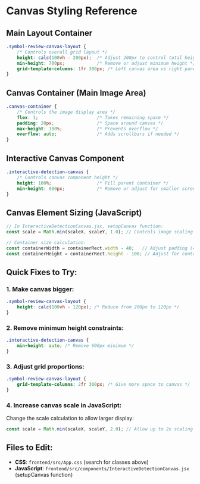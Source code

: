 # Canvas Styling Reference

## Main Layout Container
```css
.symbol-review-canvas-layout {
    /* Controls overall grid layout */
    height: calc(100vh - 200px);  /* Adjust 200px to control total height */
    min-height: 700px;            /* Remove or adjust minimum height */
    grid-template-columns: 1fr 300px; /* Left canvas area vs right panel width */
}
```

## Canvas Container (Main Image Area)
```css
.canvas-container {
    /* Controls the image display area */
    flex: 1;                      /* Takes remaining space */
    padding: 20px;                /* Space around canvas */
    max-height: 100%;             /* Prevents overflow */
    overflow: auto;               /* Adds scrollbars if needed */
}
```

## Interactive Canvas Component
```css
.interactive-detection-canvas {
    /* Controls canvas component height */
    height: 100%;                 /* Fill parent container */
    min-height: 600px;            /* Remove or adjust for smaller screens */
}
```

## Canvas Element Sizing (JavaScript)
```javascript
// In InteractiveDetectionCanvas.jsx, setupCanvas function:
const scale = Math.min(scaleX, scaleY, 1.0); // Controls image scaling

// Container size calculation:
const containerWidth = containerRect.width - 40;   // Adjust padding (40px)
const containerHeight = containerRect.height - 100; // Adjust for controls (100px)
```

## Quick Fixes to Try:

### 1. Make canvas bigger:
```css
.symbol-review-canvas-layout {
    height: calc(100vh - 120px); /* Reduce from 200px to 120px */
}
```

### 2. Remove minimum height constraints:
```css
.interactive-detection-canvas {
    min-height: auto; /* Remove 600px minimum */
}
```

### 3. Adjust grid proportions:
```css
.symbol-review-canvas-layout {
    grid-template-columns: 2fr 300px; /* Give more space to canvas */
}
```

### 4. Increase canvas scale in JavaScript:
Change the scale calculation to allow larger display:
```javascript
const scale = Math.min(scaleX, scaleY, 2.0); // Allow up to 2x scaling
```

## Files to Edit:
- **CSS**: `frontend/src/App.css` (search for classes above)
- **JavaScript**: `frontend/src/components/InteractiveDetectionCanvas.jsx` (setupCanvas function)